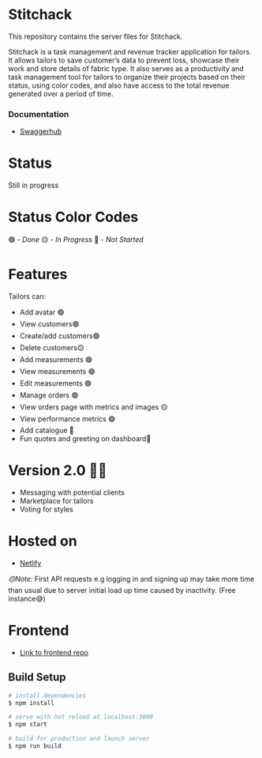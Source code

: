 # Stitchack
This repository contains the server files for Stitchack.

Stitchack is  a task management and revenue tracker application for tailors. 
It allows tailors to save customer’s data to prevent loss, showcase 
their work and store details of fabric type. It also serves as a productivity and task 
management tool for tailors to organize their projects based on their status, using color 
codes, and also have access to the total revenue generated over a period of time.

### Documentation
- [Swaggerhub](https://app.swaggerhub.com/apis-docs/TITOADEOYE00/Stitchlab/1.0.0)

# Status
Still in progress

# Status Color Codes 
🟢 - _Done_
🟡 - _In Progress_
🔴 - _Not Started_

# Features
Tailors can:
- Add avatar 🟢
- View customers🟢
- Create/add customers🟢
- Delete customers🟡
- Add measurements 🟢
- View measurements 🟢
- Edit measurements 🟢
- Manage orders 🟢
- View orders page with metrics and images 🟡
- View performance metrics 🟢
- Add catalogue 🔴
- Fun quotes and greeting on dashboard🔴

# Version 2.0 🤩🤩
- Messaging with potential clients
- Marketplace for tailors
- Voting for styles


# Hosted on
- [Netlify](https://stitchack.netlify.app)

*🟡Note:*
First API requests e.g logging in and signing up may take more time than usual due to server initial load up time caused by inactivity. (Free instance😅)

# Frontend
- [Link to frontend repo](https://github.com/ty-codes/Stitchack)

## Build Setup

```bash
# install dependencies
$ npm install

# serve with hot reload at localhost:3000
$ npm start

# build for production and launch server
$ npm run build

```
